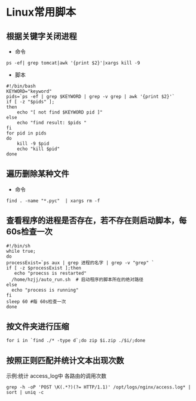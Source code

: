 # Linux常用脚本

## 根据关键字关闭进程

- 命令

```shell
ps -ef| grep tomcat|awk '{print $2}'|xargs kill -9
```

- 脚本

```shell
#!/bin/bash
KEYWORD="keyword"
pids=`ps -ef | grep $KEYWORD | grep -v grep | awk '{print $2}'`
if [ -z "$pids" ];
then
    echo "[ not find $KEYWORD pid ]"
else
    echo "find result: $pids "
fi
for pid in pids
do
	kill -9 $pid
	echo "kill $pid"
done
```

## 遍历删除某种文件

- 命令

```shell
find . -name "*.pyc"  | xargs rm -f
```

## 查看程序的进程是否存在，若不存在则启动脚本，每60s检查一次

```shell
#!/bin/sh
while true;
do
processExist=`ps aux | grep 进程的名字 | grep -v "grep" `
if [ -z $processExist ];then
   echo "proecss is restarted"
  /home/hzjj/auto_run.sh  # 启动程序的脚本所在的绝对路径
else
  echo "process is running"
fi
sleep 60 #每 60s检查一次
done
```

## 按文件夹进行压缩

```
for i in `find ./* -type d`;do zip $i.zip ./$i/;done
```

## 按照正则匹配并统计文本出现次数

示例:统计 access_log中 各路由的调用次数

```
grep -h -oP 'POST \K(.*?)(?= HTTP/1.1)' /opt/logs/nginx/access.log* | sort | uniq -c
```
